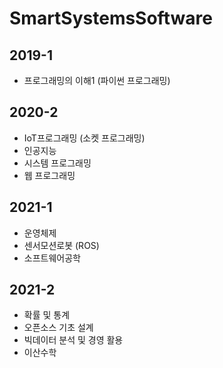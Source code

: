 # SmartSystemsSoftware

## 2019-1
- 프로그래밍의 이해1 (파이썬 프로그래밍)

## 2020-2
- IoT프로그래밍 (소켓 프로그래밍)
- 인공지능
- 시스템 프로그래밍
- 웹 프로그래밍

## 2021-1
- 운영체제
- 센서모션로봇 (ROS)
- 소프트웨어공학

## 2021-2
- 확률 및 통계
- 오픈소스 기초 설계
- 빅데이터 분석 및 경영 활용
- 이산수학
